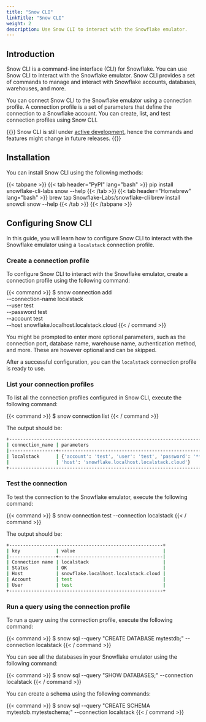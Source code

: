 ```yaml
---
title: "Snow CLI"
linkTitle: "Snow CLI"
weight: 2
description: Use Snow CLI to interact with the Snowflake emulator.
---
```


## Introduction

Snow CLI is a command-line interface (CLI) for Snowflake. You can use Snow CLI to interact with the Snowflake emulator. Snow CLI provides a set of commands to manage and interact with Snowflake accounts, databases, warehouses, and more.

You can connect Snow CLI to the Snowflake emulator using a connection profile. A connection profile is a set of parameters that define the connection to a Snowflake account. You can create, list, and test connection profiles using Snow CLI.

{{<alert type="info">}}
Snow CLI is still under [active development](https://docs.snowflake.com/LIMITEDACCESS/snowcli/snowcli-guide), hence the commands and features might change in future releases.
{{</alert>}}

## Installation

You can install Snow CLI using the following methods:

{{< tabpane >}}
{{< tab header="PyPI" lang="bash" >}}
pip install snowflake-cli-labs
snow --help
{{< /tab >}}
{{< tab header="Homebrew" lang="bash" >}}
brew tap Snowflake-Labs/snowflake-cli
brew install snowcli
snow --help
{{< /tab >}}
{{< /tabpane >}}

## Configuring Snow CLI

In this guide, you will learn how to configure Snow CLI to interact with the Snowflake emulator using a `localstack` connection profile.

### Create a connection profile

To configure Snow CLI to interact with the Snowflake emulator, create a connection profile using the following command:

{{< command >}}
$ snow connection add \
    --connection-name localstack \
    --user test \
    --password test \
    --account test \
    --host snowflake.localhost.localstack.cloud
{{< / command >}}

You might be prompted to enter more optional parameters, such as the connection port, database name, warehouse name, authentication method, and more. These are however optional and can be skipped.

After a successful configuration, you can the `localstack` connection profile is ready to use.

### List your connection profiles

To list all the connection profiles configured in Snow CLI, execute the following command:

{{< command >}}
$ snow connection list
{{< / command >}}

The output should be:

```bash
+-----------------------------------------------------------------------------------+
| connection_name | parameters                                                      |
|-----------------+-----------------------------------------------------------------|
| localstack      | {'account': 'test', 'user': 'test', 'password': '****',         |
|                 | 'host': 'snowflake.localhost.localstack.cloud'}                 |
+-----------------------------------------------------------------------------------+
```

### Test the connection

To test the connection to the Snowflake emulator, execute the following command:

{{< command >}}
$ snow connection test --connection localstack
{{< / command >}}

The output should be:

```bash
+--------------------------------------------------------+
| key             | value                                |
|-----------------+--------------------------------------|
| Connection name | localstack                           |
| Status          | OK                                   |
| Host            | snowflake.localhost.localstack.cloud |
| Account         | test                                 |
| User            | test                                 |
+--------------------------------------------------------+
```

### Run a query using the connection profile

To run a query using the connection profile, execute the following command:

{{< command >}}
$ snow sql --query "CREATE DATABASE mytestdb;" --connection localstack
{{< / command >}}

You can see all the databases in your Snowflake emulator using the following command:

{{< command >}}
$ snow sql --query "SHOW DATABASES;" --connection localstack
{{< / command >}}

You can create a schema using the following commands:

{{< command >}}
$ snow sql --query "CREATE SCHEMA mytestdb.mytestschema;" --connection localstack
{{< / command >}}
